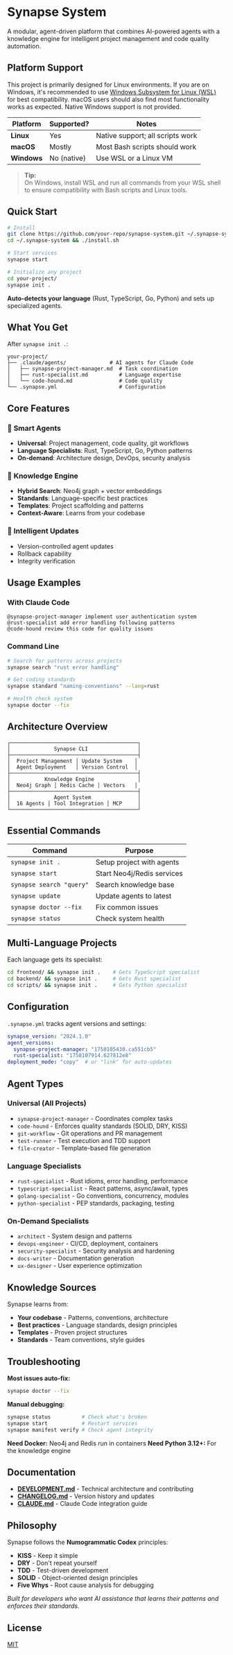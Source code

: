 # Synapse System

A modular, agent-driven platform that combines AI-powered agents with a knowledge engine for intelligent project management and code quality automation.

## Platform Support

This project is primarily designed for Linux environments. If you are on Windows, it's recommended to use [Windows Subsystem for Linux (WSL)](https://docs.microsoft.com/en-us/windows/wsl/) for best compatibility. macOS users should also find most functionality works as expected. Native Windows support is not provided.

| Platform    | Supported? | Notes                                |
|-------------|------------|--------------------------------------|
| **Linux**   | Yes        | Native support; all scripts work     |
| **macOS**   | Mostly     | Most Bash scripts should work        |
| **Windows** | No (native)| Use WSL or a Linux VM |

> **Tip:**  
> On Windows, install WSL and run all commands from your WSL shell to ensure compatibility with Bash scripts and Linux tools.


## Quick Start

```bash
# Install
git clone https://github.com/your-repo/synapse-system.git ~/.synapse-system
cd ~/.synapse-system && ./install.sh

# Start services
synapse start

# Initialize any project
cd your-project/
synapse init .
```

**Auto-detects your language** (Rust, TypeScript, Go, Python) and sets up specialized agents.

## What You Get

After `synapse init .`:

```
your-project/
├── .claude/agents/              # AI agents for Claude Code
│   ├── synapse-project-manager.md  # Task coordination
│   ├── rust-specialist.md          # Language expertise
│   └── code-hound.md               # Code quality
└── .synapse.yml                    # Configuration
```

## Core Features

### 🤖 **Smart Agents**
- **Universal**: Project management, code quality, git workflows
- **Language Specialists**: Rust, TypeScript, Go, Python patterns
- **On-demand**: Architecture design, DevOps, security analysis

### 🧠 **Knowledge Engine**
- **Hybrid Search**: Neo4j graph + vector embeddings
- **Standards**: Language-specific best practices
- **Templates**: Project scaffolding and patterns
- **Context-Aware**: Learns from your codebase

### 🔄 **Intelligent Updates**
- Version-controlled agent updates
- Rollback capability
- Integrity verification

## Usage Examples

### With Claude Code
```
@synapse-project-manager implement user authentication system
@rust-specialist add error handling following patterns
@code-hound review this code for quality issues
```

### Command Line
```bash
# Search for patterns across projects
synapse search "rust error handling"

# Get coding standards
synapse standard "naming-conventions" --lang=rust

# Health check system
synapse doctor --fix
```

## Architecture Overview

```
┌─────────────────────────────────────────┐
│              Synapse CLI                │
├─────────────────────────────────────────┤
│  Project Management │ Update System    │
│  Agent Deployment   │ Version Control  │
├─────────────────────────────────────────┤
│           Knowledge Engine              │
│  Neo4j Graph │ Redis Cache │ Vectors   │
├─────────────────────────────────────────┤
│              Agent System               │
│  16 Agents │ Tool Integration │ MCP     │
└─────────────────────────────────────────┘
```

## Essential Commands

| Command | Purpose |
|---------|---------|
| `synapse init .` | Setup project with agents |
| `synapse start` | Start Neo4j/Redis services |
| `synapse search "query"` | Search knowledge base |
| `synapse update` | Update agents to latest |
| `synapse doctor --fix` | Fix common issues |
| `synapse status` | Check system health |

## Multi-Language Projects

Each language gets its specialist:

```bash
cd frontend/ && synapse init .    # Gets TypeScript specialist
cd backend/ && synapse init .     # Gets Rust specialist
cd scripts/ && synapse init .     # Gets Python specialist
```

## Configuration

`.synapse.yml` tracks agent versions and settings:

```yaml
synapse_version: "2024.1.0"
agent_versions:
  synapse-project-manager: "1758105430.ca551cb5"
  rust-specialist: "1758107914.627812e8"
deployment_mode: "copy"  # or "link" for auto-updates
```

## Agent Types

### Universal (All Projects)
- `synapse-project-manager` - Coordinates complex tasks
- `code-hound` - Enforces quality standards (SOLID, DRY, KISS)
- `git-workflow` - Git operations and PR management
- `test-runner` - Test execution and TDD support
- `file-creator` - Template-based file generation

### Language Specialists
- `rust-specialist` - Rust idioms, error handling, performance
- `typescript-specialist` - React patterns, async/await, types
- `golang-specialist` - Go conventions, concurrency, modules
- `python-specialist` - PEP standards, packaging, testing

### On-Demand Specialists
- `architect` - System design and patterns
- `devops-engineer` - CI/CD, deployment, containers
- `security-specialist` - Security analysis and hardening
- `docs-writer` - Documentation generation
- `ux-designer` - User experience optimization

## Knowledge Sources

Synapse learns from:
- **Your codebase** - Patterns, conventions, architecture
- **Best practices** - Language standards, design principles
- **Templates** - Proven project structures
- **Standards** - Team conventions, style guides

## Troubleshooting

**Most issues auto-fix:**
```bash
synapse doctor --fix
```

**Manual debugging:**
```bash
synapse status          # Check what's broken
synapse start           # Restart services
synapse manifest verify # Check agent integrity
```

**Need Docker:** Neo4j and Redis run in containers
**Need Python 3.12+:** For the knowledge engine

## Documentation

- **[DEVELOPMENT.md](DEVELOPMENT.md)** - Technical architecture and contributing
- **[CHANGELOG.md](CHANGELOG.md)** - Version history and updates
- **[CLAUDE.md](CLAUDE.md)** - Claude Code integration guide

## Philosophy

Synapse follows the **Numogrammatic Codex** principles:
- **KISS** - Keep it simple
- **DRY** - Don't repeat yourself
- **TDD** - Test-driven development
- **SOLID** - Object-oriented design principles
- **Five Whys** - Root cause analysis for debugging

*Built for developers who want AI assistance that learns their patterns and enforces their standards.*

## License

[MIT](LICENSE)
